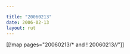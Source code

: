 ```yaml
---

title: "20060213"
date: 2006-02-13
layout: rut
---
```


[[!map pages="20060213/* and ! 20060213/*/*"]]
